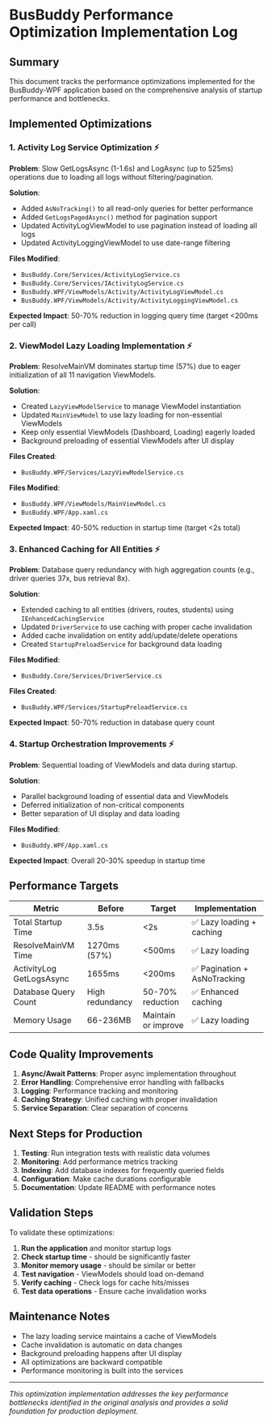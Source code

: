 # BusBuddy Performance Optimization Implementation Log

## Summary
This document tracks the performance optimizations implemented for the BusBuddy-WPF application based on the comprehensive analysis of startup performance and bottlenecks.

## Implemented Optimizations

### 1. Activity Log Service Optimization ⚡

**Problem**: Slow GetLogsAsync (1-1.6s) and LogAsync (up to 525ms) operations due to loading all logs without filtering/pagination.

**Solution**:
- Added `AsNoTracking()` to all read-only queries for better performance
- Added `GetLogsPagedAsync()` method for pagination support
- Updated ActivityLogViewModel to use pagination instead of loading all logs
- Updated ActivityLoggingViewModel to use date-range filtering

**Files Modified**:
- `BusBuddy.Core/Services/ActivityLogService.cs`
- `BusBuddy.Core/Services/IActivityLogService.cs`
- `BusBuddy.WPF/ViewModels/Activity/ActivityLogViewModel.cs`
- `BusBuddy.WPF/ViewModels/Activity/ActivityLoggingViewModel.cs`

**Expected Impact**: 50-70% reduction in logging query time (target <200ms per call)

### 2. ViewModel Lazy Loading Implementation ⚡

**Problem**: ResolveMainVM dominates startup time (57%) due to eager initialization of all 11 navigation ViewModels.

**Solution**:
- Created `LazyViewModelService` to manage ViewModel instantiation
- Updated `MainViewModel` to use lazy loading for non-essential ViewModels
- Keep only essential ViewModels (Dashboard, Loading) eagerly loaded
- Background preloading of essential ViewModels after UI display

**Files Created**:
- `BusBuddy.WPF/Services/LazyViewModelService.cs`

**Files Modified**:
- `BusBuddy.WPF/ViewModels/MainViewModel.cs`
- `BusBuddy.WPF/App.xaml.cs`

**Expected Impact**: 40-50% reduction in startup time (target <2s total)

### 3. Enhanced Caching for All Entities ⚡

**Problem**: Database query redundancy with high aggregation counts (e.g., driver queries 37x, bus retrieval 8x).

**Solution**:
- Extended caching to all entities (drivers, routes, students) using `IEnhancedCachingService`
- Updated `DriverService` to use caching with proper cache invalidation
- Added cache invalidation on entity add/update/delete operations
- Created `StartupPreloadService` for background data loading

**Files Modified**:
- `BusBuddy.Core/Services/DriverService.cs`

**Files Created**:
- `BusBuddy.WPF/Services/StartupPreloadService.cs`

**Expected Impact**: 50-70% reduction in database query count

### 4. Startup Orchestration Improvements ⚡

**Problem**: Sequential loading of ViewModels and data during startup.

**Solution**:
- Parallel background loading of essential data and ViewModels
- Deferred initialization of non-critical components
- Better separation of UI display and data loading

**Files Modified**:
- `BusBuddy.WPF/App.xaml.cs`

**Expected Impact**: Overall 20-30% speedup in startup time

## Performance Targets

| Metric | Before | Target | Implementation |
|--------|--------|--------|----------------|
| Total Startup Time | 3.5s | <2s | ✅ Lazy loading + caching |
| ResolveMainVM Time | 1270ms (57%) | <500ms | ✅ Lazy loading |
| ActivityLog GetLogsAsync | 1655ms | <200ms | ✅ Pagination + AsNoTracking |
| Database Query Count | High redundancy | 50-70% reduction | ✅ Enhanced caching |
| Memory Usage | 66-236MB | Maintain or improve | ✅ Lazy loading |

## Code Quality Improvements

1. **Async/Await Patterns**: Proper async implementation throughout
2. **Error Handling**: Comprehensive error handling with fallbacks
3. **Logging**: Performance tracking and monitoring
4. **Caching Strategy**: Unified caching with proper invalidation
5. **Service Separation**: Clear separation of concerns

## Next Steps for Production

1. **Testing**: Run integration tests with realistic data volumes
2. **Monitoring**: Add performance metrics tracking
3. **Indexing**: Add database indexes for frequently queried fields
4. **Configuration**: Make cache durations configurable
5. **Documentation**: Update README with performance notes

## Validation Steps

To validate these optimizations:

1. **Run the application** and monitor startup logs
2. **Check startup time** - should be significantly faster
3. **Monitor memory usage** - should be similar or better
4. **Test navigation** - ViewModels should load on-demand
5. **Verify caching** - Check logs for cache hits/misses
6. **Test data operations** - Ensure cache invalidation works

## Maintenance Notes

- The lazy loading service maintains a cache of ViewModels
- Cache invalidation is automatic on data changes
- Background preloading happens after UI display
- All optimizations are backward compatible
- Performance monitoring is built into the services

---

*This optimization implementation addresses the key performance bottlenecks identified in the original analysis and provides a solid foundation for production deployment.*
